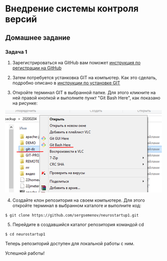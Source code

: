 # Внедрение системы контроля версий
## Домашнее задание

### Задача 1


1. Зарегистрироваться на GitHub вам поможет [инструкция по регистрации на GitHub](https://github.com/netology-code/guides/tree/master/github) 

1. Затем потребуется устанковка GIT на компьютер. Как это сделать, подробно описано в 
[инструкции по установке GIT](https://github.com/netology-code/guides/blob/master/git/REAMDE.md)

1. Откройте терминал GIT в выбранной папке. Для этого кликните на ней правой кнопкой и выполните пункт "Git Bash Here", как показано на рисунке:

![как открыть терминал Git в каталоге](open_git.png)

4. Создайте клон репозитория на своем компьютере. Для этого откройте терминал в выбранном каталоге и выполните код:
```
$ git clone https://github.com/sergsemenov/neurostartup1.git
```
5. Перейдите в создавшийся каталог репозитория командой cd
```
$ cd neurostartup1
```

Теперь репозиторий доступен для локальной работы с ним.

Успешной работы!
